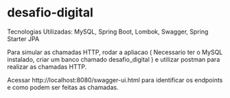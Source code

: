 # desafio-digital

Tecnologias Utilizadas: MySQL, Spring Boot, Lombok, Swagger, Spring Starter JPA

Para simular as chamadas HTTP, rodar a apliacao ( Necessario ter o MySQL instalado, criar um banco chamado desafio_digital ) e utilizar postman para realizar as chamadas HTTP.

Acessar http://localhost:8080/swagger-ui.html para identificar os endpoints e como podem ser feitas as chamadas.
